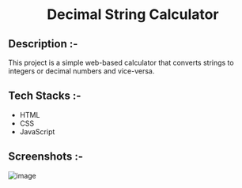 # <p align="center">Decimal String Calculator</p>

## Description :-

This project is a simple web-based calculator that converts strings to integers or decimal numbers and vice-versa.

## Tech Stacks :-

- HTML
- CSS
- JavaScript

## Screenshots :-

![image](https://github.com/user-attachments/assets/68aa70ad-a6c9-45dc-b57f-e357c879192c)
